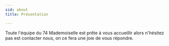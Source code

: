 ```yaml
---
sid: about
title: Présentation

---
```

Toute l'équipe du 74 Mademoiselle est prête à vous accueillir alors n'hésitez pas est contacter nous, on ce fera une joie de vous répondre.